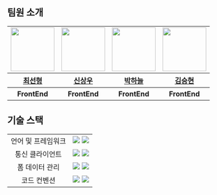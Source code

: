 ## 팀원 소개

<table>
    <tbody>
        <tr>
            <td>
                <a href="https://github.com/seonysun">
                    <img src="https://avatars.githubusercontent.com/seonysun" width="100" height="100"/>
                </a>  
            </td>
            <td>
                <a href="https://github.com/Gu-Sul">
                    <img src="https://avatars.githubusercontent.com/Gu-Sul" width="100" height="100"/>
                </a>  
            </td>
            <td>
                <a href="https://github.com/neuliii">
                    <img src="https://avatars.githubusercontent.com/neuliii" width="100" height="100"/>
                </a>  
            </td>
            <td>
                <a href="https://github.com/namul21">
                    <img src="https://avatars.githubusercontent.com/namul21" width="100" height="100"/>
                </a>  
            </td>
        </tr>
        <tr>
            <th>
                <a href="https://github.com/seonysun">최선형</a>
            </th>
            <th>
                <a href="https://github.com/Gu-Sul">신상우</a>
            </th>
            <th>
                <a href="https://github.com/neuliii">박하늘</a>
            </th>
            <th>
                <a href="https://github.com/namul21">김승현</a>
            </th>
        </tr>
        <tr>
            <th>
                FrontEnd
            </th>
            <th>
                FrontEnd
            </th>
            <th>
                FrontEnd
            </th>
            <th>
                FrontEnd
            </th>
        </tr>
    </tbody>
</table>

## 기술 스택

<table>
  <tr>
    <td align="center">언어 및 프레임워크</td>
    <td>
     <img src="https://img.shields.io/badge/Next.js-000000?style=for-the-badge&logo=next.js&logoColor=white">
      <img src="https://img.shields.io/badge/TypeScript-3178C6?logo=typescript&logoColor=fff&style=for-the-badge"/>
    </td>
  <tr>
    <td align="center">통신 클라이언트</td>
    <td>
      <img src="https://img.shields.io/badge/Axios-5A29E4?logo=axios&logoColor=fff&style=for-the-badge"/>
      <img src="https://img.shields.io/badge/tanstack%20query-FF4154?logo=reactquery&logoColor=fff&style=for-the-badge"/>
    </td>
  <tr>
    <td align="center">폼 데이터 관리</td>
    <td>
      <img src="https://img.shields.io/badge/React%20Hook%20Form-EC5990?logo=reacthookform&logoColor=fff&style=for-the-badge"/>
      <img src="https://img.shields.io/badge/Zod-3E67B1?logo=zod&logoColor=fff&style=for-the-badge"/>
    </td>
  <tr>
    <td align="center">코드 컨벤션</td>
    <td>
      <img src="https://img.shields.io/badge/ESLint-4B32C3?logo=eslint&logoColor=fff&style=for-the-badge"/>
      <img src="https://img.shields.io/badge/Prettier-F7B93E?logo=prettier&logoColor=fff&style=for-the-badge"/>
<!--       <img src="https://img.shields.io/badge/husky-F05032?logo=git&logoColor=fff&style=for-the-badge"/> -->
<!--       <img src="https://img.shields.io/badge/commitlint-000000?logo=commitlint&logoColor=fff&style=for-the-badge"/> -->
    </td>
  </tr>
</table>
